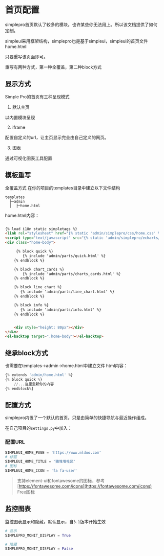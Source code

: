 # 首页配置

simplepro首页默认了较多的模块，也许某些你无法用上。所以该文档提供了如何定制。

simpleui采用框架结构，simplepro也是基于simpleui，simpleui的首页文件home.html

只要重写该页面即可。

重写有两种方式，第一种全覆盖，第二种block方式

## 显示方式

Simple Pro的首页有三种呈现模式

1. 默认主页

以内置模块呈现

2. iframe

配置自定义的url，让主页显示完全由自己定义的网页。

3. 图表

通过可视化图表工具配置


## 模板重写

全覆盖方式
在你的项目的templates目录中建立以下文件结构

```shell
templates
  ├─admin
  │  ├─home.html
```

home.html内容：

```html

{% load i18n static simpletags %}
<link rel="stylesheet" href="{% static 'admin/simplepro/css/home.css' %}">
<script type="text/javascript" src="{% static 'admin/simplepro/echarts/echarts.min.js' %}"></script>
<div class="home-body">

     {% block quick %}
        {% include 'admin/parts/quick.html' %}
    {% endblock %}

    {% block chart_cards %}
        {% include 'admin/parts/charts_cards.html' %}
    {% endblock %}

    {% block line_chart %}
       {% include 'admin/parts/line_chart.html' %}
    {% endblock %}

    {% block info %}
       {% include 'admin/parts/info.html' %}
    {% endblock %}


    <div style="height: 80px"></div>
</div>
<el-backtop target=".home-body"></el-backtop>

```

## 继承block方式

也需要在templates->admin->home.html中建立文件 html内容：

```python
{% extends 'admin/home.html' %}
{% block quick %}
    //...这里重新你的内容
{% endblock%}
```

## 配置方式

simplepro内置了一个默认的首页，只是由简单的快捷导航与最近操作组成。

在自己项目的`settings.py`中加入：

### 配置URL

```python
SIMPLEUI_HOME_PAGE = 'https://www.mldoo.com'
# 标题
SIMPLEUI_HOME_TITLE = '猿堆堆社区'
# 图标
SIMPLEUI_HOME_ICON = 'fa fa-user'
```

> 支持element-ui和fontawesome的图标，参考[https://fontawesome.com/icons](https://fontawesome.com/icons) Free图标


## 监控图表

监控图表显示和隐藏，默认显示，自`3.1`版本开始生效

```python
# 显示
SIMPLEPRO_MONIT_DISPLAY = True

# 隐藏
SIMPLEPRO_MONIT_DISPLAY = False
```
